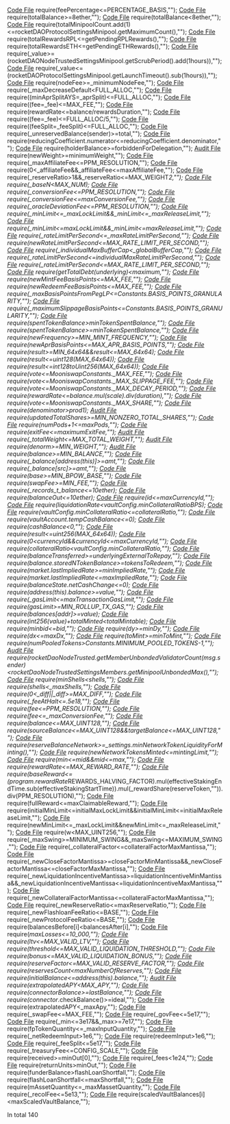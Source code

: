 [Code File](../repos/2021-05-zer0-zns/ZNS/contracts/price/ZNSFixedPricer.sol#L163)
require(feePercentage<=PERCENTAGE_BASIS,"");
[Code File](../repos/2023-01-rocket-pool-atlas-v1.2/rocketpool/contracts/contract/minipool/RocketMinipoolDelegate.sol#L422)
require(totalBalance>=8ether,"");
[Code File](../repos/2023-01-rocket-pool-atlas-v1.2/rocketpool/contracts/contract/minipool/RocketMinipoolDelegate.sol#L645)
require(totalBalance<8ether,"");
[Code File](../repos/2023-01-rocket-pool-atlas-v1.2/rocketpool/contracts/contract/minipool/RocketMinipoolManager.sol#L397)
require(totalMinipoolCount.add(1)<=rocketDAOProtocolSettingsMinipool.getMaximumCount(),"");
[Code File](../repos/2023-01-rocket-pool-atlas-v1.2/rocketpool/contracts/contract/rewards/RocketRewardsPool.sol#L156)
require(totalRewardsRPL<=getPendingRPLRewards(),"");
[Code File](../repos/2023-01-rocket-pool-atlas-v1.2/rocketpool/contracts/contract/rewards/RocketRewardsPool.sol#L164)
require(totalRewardsETH<=getPendingETHRewards(),"");
[Code File](../repos/2023-01-rocket-pool-atlas-v1.2/rocketpool/contracts/contract/dao/protocol/settings/RocketDAOProtocolSettingsMinipool.sol#L41)
require(_value>=(rocketDAONodeTrustedSettingsMinipool.getScrubPeriod().add(1hours)),"");
[Code File](../repos/2023-01-rocket-pool-atlas-v1.2/rocketpool/contracts/contract/dao/node/settings/RocketDAONodeTrustedSettingsMinipool.sol#L42)
require(_value<=(rocketDAOProtocolSettingsMinipool.getLaunchTimeout().sub(1hours)),"");
[Code File](../repos/2023-01-rocket-pool-atlas-v1.2/rocketpool/contracts/contract/node/RocketNodeDeposit.sol#L256)
require(nodeFee>=_minimumNodeFee,"");
[Code File](../repos/2021-06-idle-finance/idle-tranches/contracts/IdleCDO.sol#L830)
require(_maxDecreaseDefault<FULL_ALLOC,"");
[Code File](../repos/2021-06-idle-finance/idle-tranches/contracts/IdleCDO.sol#L897)
require((minAprSplitAYS=_aprSplit)<=FULL_ALLOC,"");
[Code File](../repos/2021-06-idle-finance/idle-tranches/contracts/IdleCDO.sol#L904)
require((fee=_fee)<=MAX_FEE,"");
[Code File](../repos/2021-06-idle-finance/idle-tranches/contracts/StakingRewards.sol#L146)
require(rewardRate<=balance/rewardsDuration,"");
[Code File](../repos/2021-06-idle-finance/idle-tranches/contracts/IdleTokenFungible.sol#L203)
require((fee=_fee)<=FULL_ALLOC/5,"");
[Code File](../repos/2021-06-idle-finance/idle-tranches/contracts/polygon/IdleCDOPolygon.sol#L859)
require((feeSplit=_feeSplit)<=FULL_ALLOC,"");
[Code File](../repos/2021-10-gluwacoin-erc-20-wrapper/ERC-20-Wrapper-Gluwacoin/contracts/abstracts/ERC20Reservable.sol#L138)
require(_unreservedBalance(sender)>=total,"");
[Code File](../repos/2020-10-skale-network/skale-manager/contracts/delegation/PartialDifferences.sol#L275)
require(reducingCoefficient.numerator<=reducingCoefficient.denominator,"");
[Code File](../repos/2020-10-skale-network/skale-manager/contracts/delegation/DelegationController.sol#L245)
require(holderBalance>=forbiddenForDelegation,"");
[Audit File](../auditsDownloads/2021-05-zer0-zbanc.md#L253)
require(newWeight>=minimumWeight,"");
[Code File](../repos/2021-05-zer0-zbanc/zBanc/solidity/contracts/BancorNetwork.sol#L95)
require(_maxAffiliateFee<=PPM_RESOLUTION,"");
[Code File](../repos/2021-05-zer0-zbanc/zBanc/solidity/contracts/BancorNetwork.sol#L241)
require(0<_affiliateFee&&_affiliateFee<=maxAffiliateFee,"");
[Code File](../repos/2021-05-zer0-zbanc/zBanc/solidity/contracts/converter/BancorFormula.sol#L460)
require(_reserveRatio>1&&_reserveRatio<=MAX_WEIGHT*2,"");
[Code File](../repos/2021-05-zer0-zbanc/zBanc/solidity/contracts/converter/BancorFormula.sol#L649)
require(_baseN<MAX_NUM);
[Code File](../repos/2021-05-zer0-zbanc/zBanc/solidity/contracts/converter/ConverterBase.sol#L185)
require(_conversionFee<=PPM_RESOLUTION,"");
[Code File](../repos/2021-05-zer0-zbanc/zBanc/solidity/contracts/converter/ConverterBase.sol#L316)
require(_conversionFee<=maxConversionFee,"");
[Code File](../repos/2021-05-zer0-zbanc/zBanc/solidity/contracts/converter/types/liquidity-pool-v2/LiquidityPoolV2Converter.sol#L163)
require(_oracleDeviationFee<=PPM_RESOLUTION,"");
[Code File](../repos/2021-05-zer0-zbanc/zBanc/solidity/contracts/bancorx/BancorX.sol#L159)
require(_minLimit<=_maxLockLimit&&_minLimit<=_maxReleaseLimit,"");
[Code File](../repos/2021-05-zer0-zbanc/zBanc/solidity/contracts/bancorx/BancorX.sol#L235)
require(_minLimit<=maxLockLimit&&_minLimit<=maxReleaseLimit,"");
[Code File](../repos/2021-01-fei-protocol/fei-protocol-core/contracts/utils/RateLimited.sol#L42)
require(_rateLimitPerSecond<=_maxRateLimitPerSecond,"");
[Code File](../repos/2021-01-fei-protocol/fei-protocol-core/contracts/utils/RateLimited.sol#L51)
require(newRateLimitPerSecond<=MAX_RATE_LIMIT_PER_SECOND,"");
[Code File](../repos/2021-01-fei-protocol/fei-protocol-core/contracts/utils/MultiRateLimited.sol#L48)
require(_individualMaxBufferCap<_globalBufferCap,"");
[Code File](../repos/2021-01-fei-protocol/fei-protocol-core/contracts/utils/MultiRateLimited.sol#L116)
require(_rateLimitPerSecond<=individualMaxRateLimitPerSecond,"");
[Code File](../repos/2021-01-fei-protocol/fei-protocol-core/contracts/utils/MultiRateLimited.sol#L238)
require(_rateLimitPerSecond<=MAX_RATE_LIMIT_PER_SECOND,"");
[Code File](../repos/2021-01-fei-protocol/fei-protocol-core/contracts/utils/FuseFixer.sol#L105)
require(getTotalDebt(underlying)<maximum,"");
[Code File](../repos/2021-01-fei-protocol/fei-protocol-core/contracts/peg/PegStabilityModule.sol#L157)
require(newMintFeeBasisPoints<=MAX_FEE,"");
[Code File](../repos/2021-01-fei-protocol/fei-protocol-core/contracts/peg/PegStabilityModule.sol#L166)
require(newRedeemFeeBasisPoints<=MAX_FEE,"");
[Code File](../repos/2021-01-fei-protocol/fei-protocol-core/contracts/pcv/uniswap/UniswapPCVDeposit.sol#L97)
require(_maxBasisPointsFromPegLP<=Constants.BASIS_POINTS_GRANULARITY,"");
[Code File](../repos/2021-01-fei-protocol/fei-protocol-core/contracts/pcv/lido/EthLidoPCVDeposit.sol#L216)
require(_maximumSlippageBasisPoints<=Constants.BASIS_POINTS_GRANULARITY,"");
[Code File](../repos/2021-01-fei-protocol/fei-protocol-core/contracts/pcv/balancer/BalancerLBPSwapper.sol#L300)
require(spentTokenBalance>minTokenSpentBalance,"");
[Code File](../repos/2021-01-fei-protocol/fei-protocol-core/contracts/pcv/balancer/BalancerLBPSwapper.sol#L355)
require(spentTokenBalance>=minTokenSpentBalance,"");
[Code File](../repos/2021-01-fei-protocol/fei-protocol-core/contracts/fei/minter/FeiTimedMinter.sol#L80)
require(newFrequency>=MIN_MINT_FREQUENCY,"");
[Code File](../repos/2021-01-fei-protocol/fei-protocol-core/contracts/fei/minter/PCVEquityMinter.sol#L79)
require(newAprBasisPoints<=MAX_APR_BASIS_POINTS,"");
[Code File](../repos/2021-01-fei-protocol/fei-protocol-core/contracts/external/gyro/abdk/ABDKMath64x64.sol#L109)
require(result>=MIN_64x64&&result<=MAX_64x64);
[Code File](../repos/2021-01-fei-protocol/fei-protocol-core/contracts/external/gyro/abdk/ABDKMath64x64.sol#L278)
require(result<=uint128(MAX_64x64));
[Code File](../repos/2021-01-fei-protocol/fei-protocol-core/contracts/external/gyro/abdk/ABDKMath64x64.sol#L525)
require(result<=int128toUint256(MAX_64x64));
[Code File](../repos/2020-12-1inch-liquidity-protocol/1inch-liquidity-protocol/contracts/inch/farming/FarmingRewards.sol#L104)
require(vote<=MooniswapConstants._MAX_FEE,"");
[Code File](../repos/2020-12-1inch-liquidity-protocol/1inch-liquidity-protocol/contracts/inch/farming/FarmingRewards.sol#L112)
require(vote<=MooniswapConstants._MAX_SLIPPAGE_FEE,"");
[Code File](../repos/2020-12-1inch-liquidity-protocol/1inch-liquidity-protocol/contracts/inch/farming/FarmingRewards.sol#L120)
require(vote<=MooniswapConstants._MAX_DECAY_PERIOD,"");
[Code File](../repos/2020-12-1inch-liquidity-protocol/1inch-liquidity-protocol/contracts/utils/BaseRewards.sol#L119)
require(rewardRate<=balance.mul(scale).div(duration),"");
[Code File](../repos/2020-12-1inch-liquidity-protocol/1inch-liquidity-protocol/contracts/governance/MooniswapFactoryGovernance.sol#L190)
require(vote<=MooniswapConstants._MAX_SHARE,"");
[Code File](../repos/2021-03-defi-saver/defisaver-v3-contracts/contracts/utils/FullMath.sol#L42)
require(denominator>prod1);
[Audit File](../auditsDownloads/2023-03-eigenlabs-eigenlayer.md#L257)
require(updatedTotalShares>=MIN_NONZERO_TOTAL_SHARES,"");
[Code File](../repos/2023-03-eigenlabs-eigenlayer/eigenlayer-contracts/src/contracts/pods/EigenPodManager.sol#L259)
require(numPods+1<=maxPods,"");
[Code File](../repos/2021-02-pooltogether/pooltogether-pool-contracts/contracts/prize-pool/PrizePool.sol#L278)
require(exitFee<=maximumExitFee,"");
[Audit File](../auditsDownloads/2020-05-balancer-finance.md#L202)
require(_totalWeight<=MAX_TOTAL_WEIGHT,"");
[Audit File](../auditsDownloads/2020-05-balancer-finance.md#L650)
require(denorm>=MIN_WEIGHT,"");
[Audit File](../auditsDownloads/2020-05-balancer-finance.md#L652)
require(balance>=MIN_BALANCE,"");
[Code File](../repos/2020-05-balancer-finance/balancer-core/contracts/BToken.sol#L50)
require(_balance[address(this)]>=amt,"");
[Code File](../repos/2020-05-balancer-finance/balancer-core/contracts/BToken.sol#L57)
require(_balance[src]>=amt,"");
[Code File](../repos/2020-05-balancer-finance/balancer-core/contracts/BNum.sol#L111)
require(base>=MIN_BPOW_BASE,"");
[Code File](../repos/2020-05-balancer-finance/balancer-core/contracts/BPool.sol#L199)
require(swapFee>=MIN_FEE,"");
[Code File](../repos/2020-05-balancer-finance/balancer-core/manticore/contracts/TBPoolJoinExitPoolNoFee.sol#L42)
require(_records_t_balance<=10ether);
[Code File](../repos/2020-05-balancer-finance/balancer-core/echidna/TBPoolExitSwap.sol#L14)
require(balanceOut<=10ether);
[Code File](../repos/2022-07-notional-finance/contracts-v2/contracts/mocks/MockSettleAssets.sol#L42)
require(id<=maxCurrencyId,"");
[Code File](../repos/2022-07-notional-finance/contracts-v2/contracts/internal/vaults/VaultConfiguration.sol#L197)
require(liquidationRate<vaultConfig.minCollateralRatioBPS);
[Code File](../repos/2022-07-notional-finance/contracts-v2/contracts/internal/vaults/VaultConfiguration.sol#L457)
require(vaultConfig.minCollateralRatio<=collateralRatio,"");
[Code File](../repos/2022-07-notional-finance/contracts-v2/contracts/internal/vaults/VaultConfiguration.sol#L576)
require(vaultAccount.tempCashBalance<=0);
[Code File](../repos/2022-07-notional-finance/contracts-v2/contracts/internal/balances/BalanceHandler.sol#L269)
require(cashBalance<0,"");
[Code File](../repos/2022-07-notional-finance/contracts-v2/contracts/math/ABDKMath64x64.sol#L598)
require(result<=uint256(MAX_64x64));
[Code File](../repos/2022-07-notional-finance/contracts-v2/contracts/external/Views.sol#L30)
require(0<currencyId&&currencyId<=maxCurrencyId,"");
[Code File](../repos/2022-07-notional-finance/contracts-v2/contracts/external/actions/VaultAccountAction.sol#L290)
require(collateralRatio<vaultConfig.minCollateralRatio,"");
[Code File](../repos/2022-07-notional-finance/contracts-v2/contracts/external/actions/VaultAction.sol#L360)
require(balanceTransferred>=underlyingExternalToRepay,"");
[Code File](../repos/2022-07-notional-finance/contracts-v2/contracts/external/actions/AccountAction.sol#L191)
require(balance.storedNTokenBalance>=tokensToRedeem,"");
[Code File](../repos/2022-07-notional-finance/contracts-v2/contracts/external/actions/TradingAction.sol#L294)
require(market.lastImpliedRate>=minImpliedRate,"");
[Code File](../repos/2022-07-notional-finance/contracts-v2/contracts/external/actions/TradingAction.sol#L296)
require(market.lastImpliedRate<=maxImpliedRate,"");
[Code File](../repos/2022-07-notional-finance/contracts-v2/contracts/external/actions/BatchAction.sol#L139)
require(balanceState.netCashChange<=0);
[Code File](../repos/2022-11-forta-delegated-staking/forta-contracts/contracts/components/_old/dispatch/Dispatch_0_1_4.sol#L501)
require(address(this).balance>=value,"");
[Code File](../repos/2021-03-optimism-safetychecker/contracts/contracts/optimistic-ethereum/OVM/chain/OVM_CanonicalTransactionChain.sol#L268)
require(_gasLimit<=maxTransactionGasLimit,"");
[Code File](../repos/2021-03-optimism-safetychecker/contracts/contracts/optimistic-ethereum/OVM/chain/OVM_CanonicalTransactionChain.sol#L273)
require(_gasLimit>=MIN_ROLLUP_TX_GAS,"");
[Code File](../repos/2020-12-growth-defi-v1/building-secure-contracts/program-analysis/slither/exercises/exercise2/coin.sol#L29)
require(balances[addr]>=value);
[Code File](../repos/2020-12-growth-defi-v1/building-secure-contracts/program-analysis/echidna/exercises/exercise3/mintable.sol#L14)
require(int256(value)+totalMinted<totalMintable);
[Code File](../repos/2021-05-zer0-zauction/zAuction/contracts/ZAuctionV1.sol#L831)
require(minbid<=bid,"");
[Code File](../repos/2021-07-connext-nxtp-noncustodial-xchain-transfer-protocol/nxtp/packages/deployments/contracts/contracts/core/connext/libraries/SwapUtilsExternal.sol#L726)
require(dy>=minDy,"");
[Code File](../repos/2021-07-connext-nxtp-noncustodial-xchain-transfer-protocol/nxtp/packages/deployments/contracts/contracts/core/connext/libraries/SwapUtilsExternal.sol#L767)
require(dx<=maxDx,"");
[Code File](../repos/2021-07-connext-nxtp-noncustodial-xchain-transfer-protocol/nxtp/packages/deployments/contracts/contracts/core/connext/libraries/SwapUtilsExternal.sol#L880)
require(toMint>=minToMint,"");
[Code File](../repos/2021-07-connext-nxtp-noncustodial-xchain-transfer-protocol/nxtp/packages/deployments/contracts/contracts/core/connext/helpers/StableSwap.sol#L82)
require(numPooledTokens>Constants.MINIMUM_POOLED_TOKENS-1,"");
[Audit File](../auditsDownloads/2021-04-rocketpool.md#L823)
require(rocketDaoNodeTrusted.getMemberUnbondedValidatorCount(msg.sender)<rocketDaoNodeTrustedSettingsMembers.getMinipoolUnbondedMax(),"");
[Code File](../repos/2020-06-shell-protocol/shell-solidity-v1/src/SelectiveLiquidity.sol#L40)
require(_minShells<shells_,"");
[Code File](../repos/2020-06-shell-protocol/shell-solidity-v1/src/SelectiveLiquidity.sol#L85)
require(shells_<_maxShells,"");
[Code File](../repos/2020-06-shell-protocol/shell-solidity-v1/src/ShellMath.sol#L165)
require(0<_diff||_diff>=MAX_DIFF,"");
[Code File](../repos/2020-06-shell-protocol/shell-solidity-v1/src/Orchestrator.sol#L49)
require(_feeAtHalt<=.5e18,"");
[Code File](../repos/2020-06-bancor-v2-amm-security-audit/contracts-solidity/contracts/converter/types/standard-pool/StandardPoolConverter.sol#L132)
require(fee<=PPM_RESOLUTION,"");
[Code File](../repos/2020-06-bancor-v2-amm-security-audit/contracts-solidity/contracts/converter/types/standard-pool/StandardPoolConverter.sol#L247)
require(fee<=_maxConversionFee,"");
[Code File](../repos/2020-06-bancor-v2-amm-security-audit/contracts-solidity/contracts/converter/types/standard-pool/StandardPoolConverter.sol#L480)
require(balance<=MAX_UINT128,"");
[Code File](../repos/2020-06-bancor-v2-amm-security-audit/contracts-solidity/contracts/converter/types/standard-pool/StandardPoolConverter.sol#L495)
require(sourceBalance<=MAX_UINT128&&targetBalance<=MAX_UINT128,"");
[Code File](../repos/2020-06-bancor-v2-amm-security-audit/contracts-solidity/contracts/liquidity-protection/LiquidityProtection.sol#L375)
require(reserveBalanceNetwork>=_settings.minNetworkTokenLiquidityForMinting(),"");
[Code File](../repos/2020-06-bancor-v2-amm-security-audit/contracts-solidity/contracts/liquidity-protection/LiquidityProtection.sol#L384)
require(newNetworkTokensMinted<=mintingLimit,"");
[Code File](../repos/2020-06-bancor-v2-amm-security-audit/contracts-solidity/contracts/liquidity-protection/LiquidityProtection.sol#L1083)
require(min<=mid&&mid<=max,"");
[Code File](../repos/2020-06-bancor-v2-amm-security-audit/contracts-solidity/contracts/staking-rewards/StakingRewardsStore.sol#L217)
require(rewardRate<=MAX_REWARD_RATE,"");
[Code File](../repos/2020-06-bancor-v2-amm-security-audit/contracts-solidity/contracts/staking-rewards/StakingRewards.sol#L1077)
require(baseReward<=(program.rewardRate*REWARDS_HALVING_FACTOR).mul(effectiveStakingEndTime.sub(effectiveStakingStartTime)).mul(_rewardShare(reserveToken,"")).div(PPM_RESOLUTION),"");
[Code File](../repos/2020-06-bancor-v2-amm-security-audit/contracts-solidity/contracts/staking-rewards/StakingRewards.sol#L1106)
require(fullReward<=maxClaimableReward,"");
[Code File](../repos/2020-06-bancor-v2-amm-security-audit/contracts-solidity/contracts/bancorx/BancorX.sol#L118)
require(initialMinLimit<=initialMaxLockLimit&&initialMinLimit<=initialMaxReleaseLimit,"");
[Code File](../repos/2020-06-bancor-v2-amm-security-audit/contracts-solidity/contracts/bancorx/BancorX.sol#L219)
require(newMinLimit<=_maxLockLimit&&newMinLimit<=_maxReleaseLimit,"");
[Code File](../repos/2020-06-bancor-v2-amm-security-audit/contracts-solidity/contracts/utility/MathEx.sol#L196)
require(w<MAX_UINT256,"");
[Code File](../repos/2021-03-dforce-lending-protocol-review/LendingContractsV2/contracts/PriceOracle.sol#L1186)
require(_maxSwing>=MINIMUM_SWING&&_maxSwing<=MAXIMUM_SWING,"");
[Code File](../repos/2021-03-dforce-lending-protocol-review/LendingContractsV2/contracts/Controller.sol#L182)
require(_collateralFactor<=collateralFactorMaxMantissa,"");
[Code File](../repos/2021-03-dforce-lending-protocol-review/LendingContractsV2/contracts/Controller.sol#L249)
require(_newCloseFactorMantissa>=closeFactorMinMantissa&&_newCloseFactorMantissa<=closeFactorMaxMantissa,"");
[Code File](../repos/2021-03-dforce-lending-protocol-review/LendingContractsV2/contracts/Controller.sol#L270)
require(_newLiquidationIncentiveMantissa>=liquidationIncentiveMinMantissa&&_newLiquidationIncentiveMantissa<=liquidationIncentiveMaxMantissa,"");
[Code File](../repos/2021-03-dforce-lending-protocol-review/LendingContractsV2/contracts/Controller.sol#L299)
require(_newCollateralFactorMantissa<=collateralFactorMaxMantissa,"");
[Code File](../repos/2021-03-dforce-lending-protocol-review/LendingContractsV2/contracts/TokenBase/TokenAdmin.sol#L76)
require(_newReserveRatio<=maxReserveRatio,"");
[Code File](../repos/2021-03-dforce-lending-protocol-review/LendingContractsV2/contracts/TokenBase/TokenAdmin.sol#L99)
require(_newFlashloanFeeRatio<=BASE,"");
[Code File](../repos/2021-03-dforce-lending-protocol-review/LendingContractsV2/contracts/TokenBase/TokenAdmin.sol#L123)
require(_newProtocolFeeRatio<=BASE,"");
[Code File](../repos/2022-02-gamma/hypervisor/contracts/adapters/tokemak/GammaController.sol#L102)
require(balancesBefore[i]<balancesAfter[i],"");
[Code File](../repos/2021-05-pooltogether-sushi-and-yearn-v2-yield-sources/pooltogether-yearnv2-yield-source/contracts/yield-source/YearnV2YieldSource.sol#L149)
require(_maxLosses<=10_000,"");
[Code File](../repos/2020-09-aave-protocol-v2/protocol-v2/contracts/protocol/libraries/configuration/ReserveConfiguration.sol#L44)
require(ltv<=MAX_VALID_LTV,"");
[Code File](../repos/2020-09-aave-protocol-v2/protocol-v2/contracts/protocol/libraries/configuration/ReserveConfiguration.sol#L67)
require(threshold<=MAX_VALID_LIQUIDATION_THRESHOLD,"");
[Code File](../repos/2020-09-aave-protocol-v2/protocol-v2/contracts/protocol/libraries/configuration/ReserveConfiguration.sol#L96)
require(bonus<=MAX_VALID_LIQUIDATION_BONUS,"");
[Code File](../repos/2020-09-aave-protocol-v2/protocol-v2/contracts/protocol/libraries/configuration/ReserveConfiguration.sol#L246)
require(reserveFactor<=MAX_VALID_RESERVE_FACTOR,"");
[Code File](../repos/2020-09-aave-protocol-v2/protocol-v2/contracts/protocol/lendingpool/LendingPool.sol#L934)
require(reservesCount<_maxNumberOfReserves,"");
[Code File](../repos/2020-12-0x-exchange-v4/protocol/contracts/zero-ex/contracts/src/features/MetaTransactionsFeature.sol#L107)
require(initialBalance<=address(this).balance,"");
[Audit File](../auditsDownloads/2020-07-mstable-1.1.md#L601)
require(extrapolatedAPY<MAX_APY,"");
[Code File](../repos/2020-07-mstable-1.1/mStable-contracts/contracts/legacy-upgraded/imusd-mainnet-22.sol#L1828)
require(connectorBalance>=lastBalance_,"");
[Code File](../repos/2020-07-mstable-1.1/mStable-contracts/contracts/legacy-upgraded/imusd-mainnet-22.sol#L1858)
require(connector_.checkBalance()>=ideal,"");
[Code File](../repos/2020-07-mstable-1.1/mStable-contracts/contracts/legacy-upgraded/imusd-polygon-22.sol#L1120)
require(extrapolatedAPY<_maxApy,"");
[Code File](../repos/2020-07-mstable-1.1/mStable-contracts/contracts/feeders/NonPeggedFeederPool.sol#L875)
require(_swapFee<=MAX_FEE,"");
[Code File](../repos/2020-07-mstable-1.1/mStable-contracts/contracts/feeders/NonPeggedFeederPool.sol#L877)
require(_govFee<=5e17,"");
[Code File](../repos/2020-07-mstable-1.1/mStable-contracts/contracts/feeders/NonPeggedFeederPool.sol#L892)
require(_min<=3e17&&_max>=7e17,"");
[Code File](../repos/2020-07-mstable-1.1/mStable-contracts/contracts/feeders/FeederLogic.sol#L326)
require(fpTokenQuantity<=_maxInputQuantity,"");
[Code File](../repos/2020-07-mstable-1.1/mStable-contracts/contracts/feeders/FeederLogic.sol#L752)
require(_netRedeemInput>1e6,"");
[Code File](../repos/2020-07-mstable-1.1/mStable-contracts/contracts/feeders/FeederLogic.sol#L800)
require(redeemInput>1e6,"");
[Code File](../repos/2020-07-mstable-1.1/mStable-contracts/contracts/buy-and-make/GaugeBriber.sol#L92)
require(_feeSplit<=5e17,"");
[Code File](../repos/2020-07-mstable-1.1/mStable-contracts/contracts/buy-and-make/RevenueSplitBuyBack.sol#L280)
require(_treasuryFee<=CONFIG_SCALE,"");
[Code File](../repos/2020-07-mstable-1.1/mStable-contracts/contracts/governance/staking/StakedTokenBPT.sol#L178)
require(received>=minOut[0],"");
[Code File](../repos/2020-07-mstable-1.1/mStable-contracts/contracts/governance/staking/StakedTokenBPT.sol#L189)
require(_fees<1e24,"");
[Code File](../repos/2020-07-mstable-1.1/mStable-contracts/contracts/z_mocks/governance/MockBVault.sol#L75)
require(returnUnits>minOut,"");
[Code File](../repos/2020-07-mstable-1.1/mStable-contracts/contracts/z_mocks/masset/migrate2/MusdV2Rebalance.sol#L277)
require(funderBalance>flashLoanShortfall,"");
[Code File](../repos/2020-07-mstable-1.1/mStable-contracts/contracts/z_mocks/masset/migrate2/MusdV2Rebalance.sol#L284)
require(flashLoanShortfall<=maxShortfall,"");
[Code File](../repos/2020-07-mstable-1.1/mStable-contracts/contracts/masset/MassetLogic.sol#L345)
require(mAssetQuantity<=_maxMassetQuantity,"");
[Code File](../repos/2020-07-mstable-1.1/mStable-contracts/contracts/masset/Masset.sol#L98)
require(_recolFee<=5e13,"");
[Code File](../repos/2020-07-mstable-1.1/mStable-contracts/contracts/masset/versions/MV1Migrator.sol#L57)
require(scaledVaultBalances[i]<maxScaledVaultBalance,"");

In total 140